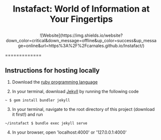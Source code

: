 
# <p align="center">Instafact: World of Information at Your Fingertips</p>
<p align="center">![Website](https://img.shields.io/website?down_color=critical&down_message=offline&up_color=success&up_message=online&url=https%3A%2F%2Fcarnales.github.io/Instafact/)</p>

============= 

## Instructions for hosting locally

1. Download the [ruby programming language](https://www.ruby-lang.org/en/documentation/installation/)

2. In your terminal, download [Jekyll](https://jekyllrb.com/) by running the following code
```
~ $ gem install bundler jekyll
```

3. In your terminal, navigate to the root directory of this project (download it first!) and run
```
~/instafact $ bundle exec jekyll serve
```

4. In your browser, open 'localhost:4000' or '127.0.0.1:4000'
